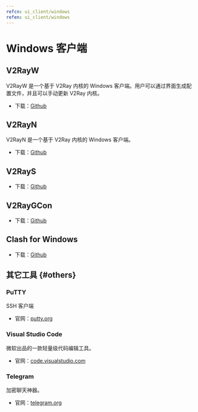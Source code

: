 ```yaml
---
refcn: ui_client/windows
refen: ui_client/windows
---
```


# Windows 客户端

## V2RayW

V2RayW 是一个基于 V2Ray 内核的 Windows 客户端。用户可以通过界面生成配置文件，并且可以手动更新 V2Ray 内核。

* 下载：[Github](https://github.com/Cenmrev/V2RayW)

## V2RayN

V2RayN 是一个基于 V2Ray 内核的 Windows 客户端。

* 下载：[Github](https://github.com/2dust/v2rayN)

## V2RayS

* 下载：[Github](https://github.com/Shinlor/V2RayS)

## V2RayGCon

* 下载：[Github](https://github.com/nobody3u/V2RayGCon)

## Clash for Windows

* 下载：[Github](https://github.com/Fndroid/clash_for_windows_pkg)

## 其它工具 {#others}

### PuTTY

SSH 客户端

* 官网：[putty.org](http://www.putty.org/)

### Visual Studio Code

微软出品的一款轻量级代码编辑工具。

* 官网：[code.visualstudio.com](https://code.visualstudio.com/)

### Telegram

加密聊天神器。

* 官网：[telegram.org](https://telegram.org/)
